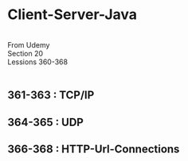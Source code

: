 # Client-Server-Java
<br>
From Udemy
<br>
Section 20
<br>
Lessions 360-368
<br><br>




<h2> 361-363 : TCP/IP </h2>
<h2> 364-365 : UDP </h2>
<h2> 366-368 : HTTP-Url-Connections </h2>













